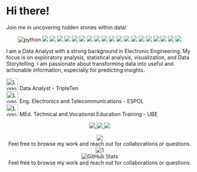 <h1 align="left">Hi there!</h1>
<p align="left">
  Join me in uncovering hidden stories within data!
</p>

<p align="center">
  <img src="https://img.shields.io/badge/python-yellow?style=for-the-badge&logo=python" alt="python" />
  <img src="https://img.shields.io/badge/-Tableau-E97627?style=for-the-badge&logo=Tableau&logoColor=white" />
  <img src="https://img.shields.io/badge/-MySQL-4479A1?style=for-the-badge&logo=MySQL&logoColor=white" />
  <img src="https://img.shields.io/badge/-Pandas-150458?style=for-the-badge&logo=pandas&logoColor=white" />
  <img src="https://img.shields.io/badge/-NumPy-4D77CF?style=for-the-badge&logo=NumPy&logoColor=white" /> 
  <img src="https://img.shields.io/badge/-SciPy-0748b0?style=for-the-badge&logo=SciPy&logoColor=white" />
  
  <img src="https://img.shields.io/badge/-Matplotlib-013243?style=for-the-badge&logo=Matplotlib&logoColor=white" /> 
  <img src="https://img.shields.io/badge/-Seaborn-5C7DA2?style=for-the-badge&logo=Seaborn&logoColor=white" /> 
  <img src="https://img.shields.io/badge/-Plotly-3F4F75?style=for-the-badge&logo=plotly&logoColor=white" />
  
  <img src="https://img.shields.io/badge/-Scikit%20Learn-F7931E?style=for-the-badge&logo=scikit-learn&logoColor=white" />
  <img src="https://img.shields.io/badge/-Microsoft%20Office-D83B01?style=for-the-badge&logo=Microsoft%20Office&logoColor=white" />
  
  <img src="https://img.shields.io/badge/-Anaconda-44A833?style=for-the-badge&logo=Anaconda&logoColor=white" />
  <img src="https://img.shields.io/badge/-Jupyter-F37626?style=for-the-badge&logo=Jupyter&logoColor=white" />
  <img src="https://img.shields.io/badge/-Google%20Colab-F9AB00?style=for-the-badge&logo=Google%20Colab&logoColor=white" />
  <img src="https://img.shields.io/badge/-VSCode-007ACC?style=for-the-badge&logo=Visual-Studio-Code&logoColor=white" />
  <img src="https://img.shields.io/badge/-Project%20IDX-8964E8?style=for-the-badge&logo=Google%20Cloud&logoColor=white" /> 

  <img src="https://img.shields.io/badge/-Arduino-00979D?style=for-the-badge&logo=Arduino&logoColor=white" />
  
  <img src="https://img.shields.io/badge/-SciSpace-FFFFFF?style=for-the-badge&logoColor=black&labelColor=FF4500" /> 
  <img src="https://img.shields.io/badge/-Blackbox-000000?style=for-the-badge&logo=Google&logoColor=white" />
  <img src="https://img.shields.io/badge/-Bing%20Copilot-075DD1?style=for-the-badge&logo=Bing&logoColor=white" />
</p>


I am a Data Analyst with a strong background in Electronic Engineering. My focus is on exploratory analysis, statistical analysis, visualization, and Data Storytelling. I am passionate about transforming data into useful and actionable information, especially for predicting insights.


<p align="left">
  <img src="https://encrypted-tbn0.gstatic.com/images?q=tbn:ANd9GcTtQhOxCbDgjJ74d_KCtNBNcje0EluubZntQQ&s" width="32" alt="Logo1" />  Data Analyst - TripleTen<br>
  <img src="https://media.licdn.com/dms/image/D4E0BAQFyHvObWMpxmQ/company-logo_200_200/0/1701282557609/espol_logo?e=2147483647&v=beta&t=DsZ6CNNa8a01dHMniRkWqnfzX3-3lpfn4YyUAjprwJs" width="32" alt="Logo2" />  Eng. Electronics and Telecommunications - ESPOL<br>
  <img src="https://encrypted-tbn0.gstatic.com/images?q=tbn:ANd9GcTbIcRLAUc1AEd0t5yzZYBkv9umyKDad8EHeg&s" width="32" alt="Logo3" />  MEd. Technical and Vocational Education Training - UBE
</p>

<p align="center">
  <a href="https://www.linkedin.com/in/ajvinuez/">
    <img src="https://img.shields.io/badge/-LinkedIn-blue?style=for-the-badge&logo=LinkedIn&logoColor=white&link=https://www.linkedin.com/in/ajvinuez/" />
  </a>
  
  <a href="mailto:ajvinuez@outlook.com">
    <img src="https://img.shields.io/badge/-Outlook-FFFFFF?style=for-the-badge&logo=Microsoft-Outlook&logoColor=0078D4&link=mailto:ajvinuez@outlook.com" />
  </a>

  <a href="https://www.kaggle.com/adrianvinueza">
    <img src="https://img.shields.io/badge/-Kaggle-20BEFF?style=for-the-badge&logo=Kaggle&logoColor=white&link=https://www.kaggle.com/adrianvinueza" />
  </a>
  
</p>
<div align="center">
  <img src="https://github-readme-stats.vercel.app/api?username=ScinDBad&show_icons=true&theme=dark" /><br>
  Feel free to browse my work and reach out for collaborations or questions.
</div>


<div align="center">  
  <picture >
    <source media="(prefers-color-scheme: light)" srcset="https://github-readme-stats-sigma-five.vercel.app/api?username=ScinDBad&icon_color=24292E&text_bold=false&hide_border=true&show_icons=true&card_width=50&&line_height=26theme=default&show_icons=true&hide_title=true">
    <source media="(prefers-color-scheme: dark)" srcset="https://github-readme-stats-sigma-five.vercel.app/api?username=ScinDBad&icon_color=CCCCCC&text_bold=false&hide_border=true&show_icons=true&card_width=50&line_height=26&theme=react&show_icons=true&hide_title=true&bg_color=0D1116">
    <img alt="1" src="https://github-readme-stats-sigma-five.vercel.app/api?username=ScinDBad&icon_color=24292E&text_bold=false&hide_border=true&show_icons=true&card_width=50&&line_height=26theme=default&show_icons=true&hide_title=true">
  </picture>
</div>

<div align="center">
  <picture>
    <source media="(prefers-color-scheme: light)" srcset="https://github-readme-stats.vercel.app/api?username=ScinDBad&show_icons=true&theme=default">
    <source media="(prefers-color-scheme: dark)" srcset="https://github-readme-stats.vercel.app/api?username=ScinDBad&show_icons=true&theme=dark">
    <img src="https://github-readme-stats.vercel.app/api?username=ScinDBad&show_icons=true&theme=dark" alt="GitHub Stats">
  </picture>
  <br>
  Feel free to browse my work and reach out for collaborations or questions.
</div>




